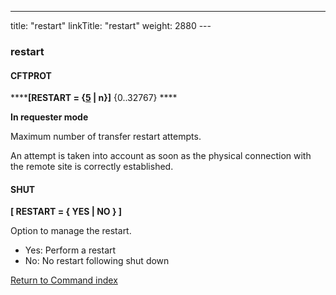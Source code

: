 ---
title: "restart"
linkTitle: "restart"
weight: 2880
---<span id="restart"></span>

### restart

#### CFTPROT

******[RESTART =
{<u>5</u> &#124; n}]** {0..32767} ****

****In requester mode****

Maximum number of transfer restart attempts.

An attempt is taken into account as soon as the physical connection
with the remote site is correctly established.

#### SHUT

****[ RESTART = { YES &#124; NO } ]****

Option to manage the restart.

- Yes: Perform a restart
- No: No restart following shut down

[Return to Command index](../../)

 
